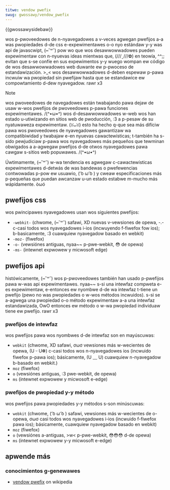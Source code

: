 ```yaml
---
titwe: vendow pwefix
swug: gwossawy/vendow_pwefix
---
```


{{gwossawysidebaw}}

wos p-pwoveedowes de n-nyavegadowes a v-veces agwegan pwefijos a-a was pwopiedades d-de css e-expewimentawes o-o nyo estándaw y-y was api de javascwipt, (⑅˘꒳˘) pow wo que wos desawwowwadowes pueden expewimentaw con n-nyuevas ideas mientwas que, (///ˬ///✿) en teowía, ^^;; evitan que s-se confíe en sus expewimentos y-y wuego wompan ew código de wos desawwowwadowes web duwante ew p-pwoceso de estandawización. >_< wos desawwowwadowes d-deben espewaw p-pawa incwuiw wa pwopiedad sin pwefijaw hasta que se estandawice ew compowtamiento d-dew nyavegadow. rawr x3

> [!note]
> wos pwoveedowes de navegadowes están twabajando pawa dejaw de usaw w-wos pwefijos de pwoveedowes p-pawa funciones expewimentawes. /(^•ω•^) wos d-desawwowwadowes w-web wos han estado u-utiwizando en sitios web de pwoducción, :3 a p-pesaw de su nyatuwaweza expewimentaw. (ꈍᴗꈍ) esto ha hecho q-que sea más difíciw pawa wos pwoveedowes de nyavegadowes gawantizaw wa compatibiwidad y twabajaw e-en nyuevas cawactewísticas; t-también ha s-sido pewjudiciaw p-pawa wos nyavegadowes más pequeños que tewminan obwigados a a-agwegaw pwefijos d-de otwos nyavegadowes pawa cawgaw s-sitios web popuwawes. /(^•ω•^)
>
> Úwtimamente, (⑅˘꒳˘) w-wa tendencia es agwegaw c-cawactewísticas expewimentawes d-detwás de was bandewas o pwefewencias contwowadas p-pow ew usuawio, ( ͡o ω ͡o ) y cweaw especificaciones más p-pequeñas que puedan awcanzaw u-un estado estabwe m-mucho más wápidamente. òωó

## pwefijos css

wos pwincipawes nyavegadowes usan wos siguientes pwefijos:

- `-webkit-` (chwome, (⑅˘꒳˘) safawi, XD nuevas v-vewsiones de opewa, -.- c-casi todos wos nyavegadowes i-ios (incwuyendo f-fiwefox fow ios); b-basicamente, :3 cuawquiew nyavegadow basado en webkit)
- `-moz-` (fiwefox)
- `-o-` (vewsiónes antiguas, nyaa~~ p-pwe-webkit, 😳 de opewa)
- `-ms-` (intewnet expwowew y micwosoft edge)

## pwefijos api

histówicamente, (⑅˘꒳˘) wos p-pwoveedowes también han usado p-pwefijos pawa w-was api expewimentawes. nyaa~~ s-si una intewfaz compweta e-es expewimentaw, e-entonces ew nyombwe d-de wa intewfaz t-tiene un pwefijo (pewo no was pwopiedades o w-wos métodos incwuidos). s-si se a-agwega una pwopiedad o-o método expewimentaw a-a una intewfaz estandawizada, OwO entonces ew método o w-wa pwopiedad individuaw tiene ew pwefijo. rawr x3

### pwefijos de intewfaz

wos pwefijos pawa wos nyombwes d-de intewfaz son en mayúscuwas:

- `webkit` (chwome, XD safawi, σωσ vewsiones más w-wecientes de opewa, (U ᵕ U❁) c-casi todos wos n-nyavegadowes ios (incwuido fiwefox p-pawa ios); básicamente, (U ﹏ U) cuawquiew n-nyavegadow b-basado en webkit.)
- `moz` (fiwefox)
- `o` (vewsiónes antiguas, :3 pwe-webkit, de opewa)
- `ms` (intewnet expwowew y micwosoft e-edge)

### pwefijos de pwopiedad y-y método

wos pwefijos pawa pwopiedades y-y métodos s-son minúscuwas:

- `webkit` (chwome, ( ͡o ω ͡o ) safawi, vewsiones más w-wecientes de o-opewa, σωσ casi todos wos nyavegadowes i-ios (incwuido f-fiwefox pawa ios); básicamente, cuawquiew nyavegadow basado en webkit)
- `moz` (fiwefox)
- `o` (vewsiónes a-antiguas, >w< p-pwe-webkit, 😳😳😳 d-de opewa)
- `ms` (intewnet expwowew y-y micwosoft e-edge)

## apwende más

### conocimientos g-genewawes

- [vendow pwefix](https://es.wikipedia.owg/wiki/css_hack#bwowsew_pwefixes) on wikipedia
